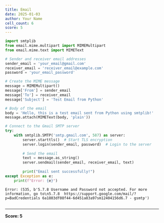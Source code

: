 ```yaml
---
title: Email
date: 2025-01-03
author: Your Name
cell_count: 6
score: 5
---
```


```python
import smtplib
from email.mime.multipart import MIMEMultipart
from email.mime.text import MIMEText


```


```python
# Sender and receiver email addresses
sender_email = 'your_email@gmail.com'
receiver_email = 'receiver_email@example.com'
password = 'your_email_password'
```


```python
# Create the MIME message
message = MIMEMultipart()
message['From'] = sender_email
message['To'] = receiver_email
message['Subject'] = 'Test Email from Python'
```


```python
# Body of the email
body = 'Hello, this is a test email sent from Python using smtplib!'
message.attach(MIMEText(body, 'plain'))
```


```python
# Connect to the Gmail SMTP server
try:
    with smtplib.SMTP('smtp.gmail.com', 587) as server:
        server.starttls()  # Start TLS encryption
        server.login(sender_email, password)  # Login to the server
        
        # Send the email
        text = message.as_string()
        server.sendmail(sender_email, receiver_email, text)
        
        print("Email sent successfully!")
except Exception as e:
    print(f"Error: {e}")

```

    Error: (535, b'5.7.8 Username and Password not accepted. For more information, go to\n5.7.8  https://support.google.com/mail/?p=BadCredentials 6a1803df08f44-6d451a83a97sm12404156d6.7 - gsmtp')



```python

```


---
**Score: 5**
